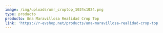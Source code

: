 ```yaml
---
image: /img/uploads/umr_croptop_1024x1024.png
type: producto
producto: Una Maravillosa Realidad Crop Top
link: 'https://r-evshop.net/products/una-maravillosa-realidad-crop-top'
---
```


